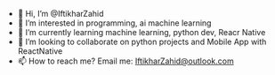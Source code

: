- 👋 Hi, I’m @IftikharZahid
- 👀 I’m interested in programming, ai machine learning 
- 🌱 I’m currently learning machine learning, python dev, Reacr Native
- 💞️ I’m looking to collaborate on python projects and Mobile App with ReactNative 
- 📫 How to reach me? Email me: IftikharZahid@outlook.com

